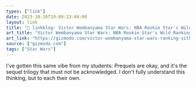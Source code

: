 ```yaml
---
types: ["link"]
date: 2023-10-26T19:09:23-04:00
layout: link
title: "🔗 linkblog: Victor Wembanyama Star Wars: NBA Rookie Star's Wild Ranking'"
art_title: "Victor Wembanyama Star Wars: NBA Rookie Star's Wild Ranking"
art_link: "https://gizmodo.com/victor-wembanyama-star-wars-ranking-sith-clone-empire-1850964515"
source: ["gizmodo.com"]
tags: ["Star Wars"]
---
```

I've gotten this same vibe from my students: Prequels are okay, and it's the sequel trilogy that must not be acknowledged. I don't fully understand this thinking, but to each their own.
